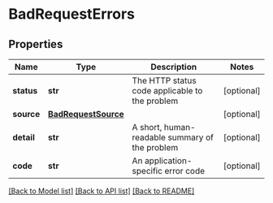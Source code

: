 # BadRequestErrors

## Properties
Name | Type | Description | Notes
------------ | ------------- | ------------- | -------------
**status** | **str** | The HTTP status code applicable to the problem | [optional] 
**source** | [**BadRequestSource**](BadRequestSource.md) |  | [optional] 
**detail** | **str** | A short, human-readable summary of the problem | [optional] 
**code** | **str** | An application-specific error code | [optional] 

[[Back to Model list]](../README.md#documentation-for-models) [[Back to API list]](../README.md#documentation-for-api-endpoints) [[Back to README]](../README.md)


